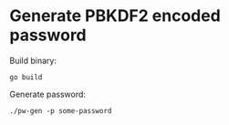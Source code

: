# Generate PBKDF2 encoded password

Build binary:

```
go build
```

Generate password:
```
./pw-gen -p some-password
